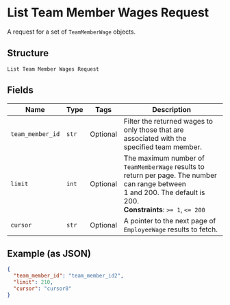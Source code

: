 
# List Team Member Wages Request

A request for a set of `TeamMemberWage` objects.

## Structure

`List Team Member Wages Request`

## Fields

| Name | Type | Tags | Description |
|  --- | --- | --- | --- |
| `team_member_id` | `str` | Optional | Filter the returned wages to only those that are associated with the<br>specified team member. |
| `limit` | `int` | Optional | The maximum number of `TeamMemberWage` results to return per page. The number can range between<br>1 and 200. The default is 200.<br>**Constraints**: `>= 1`, `<= 200` |
| `cursor` | `str` | Optional | A pointer to the next page of `EmployeeWage` results to fetch. |

## Example (as JSON)

```json
{
  "team_member_id": "team_member_id2",
  "limit": 210,
  "cursor": "cursor8"
}
```

